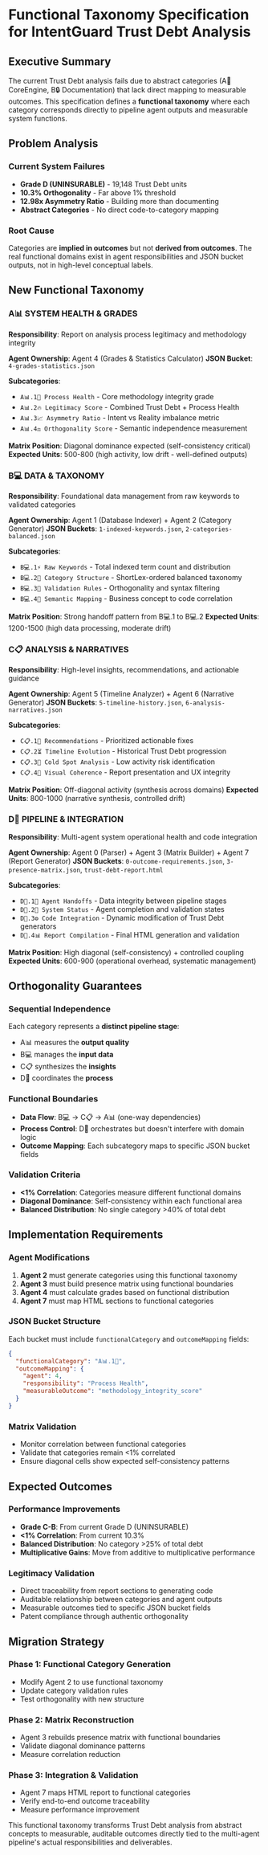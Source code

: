 # Functional Taxonomy Specification for IntentGuard Trust Debt Analysis

## Executive Summary

The current Trust Debt analysis fails due to abstract categories (A🚀 CoreEngine, B🔒 Documentation) that lack direct mapping to measurable outcomes. This specification defines a **functional taxonomy** where each category corresponds directly to pipeline agent outputs and measurable system functions.

## Problem Analysis

### Current System Failures
- **Grade D (UNINSURABLE)** - 19,148 Trust Debt units
- **10.3% Orthogonality** - Far above 1% threshold
- **12.98x Asymmetry Ratio** - Building more than documenting
- **Abstract Categories** - No direct code-to-category mapping

### Root Cause
Categories are **implied in outcomes** but not **derived from outcomes**. The real functional domains exist in agent responsibilities and JSON bucket outputs, not in high-level conceptual labels.

## New Functional Taxonomy

### A📊 SYSTEM HEALTH & GRADES
**Responsibility**: Report on analysis process legitimacy and methodology integrity

**Agent Ownership**: Agent 4 (Grades & Statistics Calculator)
**JSON Bucket**: `4-grades-statistics.json`

**Subcategories**:
- `A📊.1💎 Process Health` - Core methodology integrity grade
- `A📊.2🔥 Legitimacy Score` - Combined Trust Debt + Process Health
- `A📊.3📈 Asymmetry Ratio` - Intent vs Reality imbalance metric
- `A📊.4⚖️ Orthogonality Score` - Semantic independence measurement

**Matrix Position**: Diagonal dominance expected (self-consistency critical)
**Expected Units**: 500-800 (high activity, low drift - well-defined outputs)

### B💻 DATA & TAXONOMY
**Responsibility**: Foundational data management from raw keywords to validated categories

**Agent Ownership**: Agent 1 (Database Indexer) + Agent 2 (Category Generator)
**JSON Buckets**: `1-indexed-keywords.json`, `2-categories-balanced.json`

**Subcategories**:
- `B💻.1⚡ Raw Keywords` - Total indexed term count and distribution
- `B💻.2📐 Category Structure` - ShortLex-ordered balanced taxonomy
- `B💻.3🔐 Validation Rules` - Orthogonality and syntax filtering
- `B💻.4🎯 Semantic Mapping` - Business concept to code correlation

**Matrix Position**: Strong handoff pattern from B💻.1 to B💻.2
**Expected Units**: 1200-1500 (high data processing, moderate drift)

### C📋 ANALYSIS & NARRATIVES
**Responsibility**: High-level insights, recommendations, and actionable guidance

**Agent Ownership**: Agent 5 (Timeline Analyzer) + Agent 6 (Narrative Generator)
**JSON Buckets**: `5-timeline-history.json`, `6-analysis-narratives.json`

**Subcategories**:
- `C📋.1📜 Recommendations` - Prioritized actionable fixes
- `C📋.2⏳ Timeline Evolution` - Historical Trust Debt progression
- `C📋.3🔭 Cold Spot Analysis` - Low activity risk identification
- `C📋.4🎨 Visual Coherence` - Report presentation and UX integrity

**Matrix Position**: Off-diagonal activity (synthesis across domains)
**Expected Units**: 800-1000 (narrative synthesis, controlled drift)

### D🧠 PIPELINE & INTEGRATION
**Responsibility**: Multi-agent system operational health and code integration

**Agent Ownership**: Agent 0 (Parser) + Agent 3 (Matrix Builder) + Agent 7 (Report Generator)
**JSON Buckets**: `0-outcome-requirements.json`, `3-presence-matrix.json`, `trust-debt-report.html`

**Subcategories**:
- `D🧠.1🔗 Agent Handoffs` - Data integrity between pipeline stages
- `D🧠.2🤖 System Status` - Agent completion and validation states  
- `D🧠.3⚙️ Code Integration` - Dynamic modification of Trust Debt generators
- `D🧠.4📊 Report Compilation` - Final HTML generation and validation

**Matrix Position**: High diagonal (self-consistency) + controlled coupling
**Expected Units**: 600-900 (operational overhead, systematic management)

## Orthogonality Guarantees

### Sequential Independence
Each category represents a **distinct pipeline stage**:
- A📊 measures the **output quality**
- B💻 manages the **input data**  
- C📋 synthesizes the **insights**
- D🧠 coordinates the **process**

### Functional Boundaries
- **Data Flow**: B💻 → C📋 → A📊 (one-way dependencies)
- **Process Control**: D🧠 orchestrates but doesn't interfere with domain logic
- **Outcome Mapping**: Each subcategory maps to specific JSON bucket fields

### Validation Criteria
- **<1% Correlation**: Categories measure different functional domains
- **Diagonal Dominance**: Self-consistency within each functional area
- **Balanced Distribution**: No single category >40% of total debt

## Implementation Requirements

### Agent Modifications
1. **Agent 2** must generate categories using this functional taxonomy
2. **Agent 3** must build presence matrix using functional boundaries
3. **Agent 4** must calculate grades based on functional distribution
4. **Agent 7** must map HTML sections to functional categories

### JSON Bucket Structure
Each bucket must include `functionalCategory` and `outcomeMapping` fields:

```json
{
  "functionalCategory": "A📊.1💎",
  "outcomeMapping": {
    "agent": 4,
    "responsibility": "Process Health",
    "measurableOutcome": "methodology_integrity_score"
  }
}
```

### Matrix Validation
- Monitor correlation between functional categories
- Validate that categories remain <1% correlated
- Ensure diagonal cells show expected self-consistency patterns

## Expected Outcomes

### Performance Improvements
- **Grade C-B**: From current Grade D (UNINSURABLE)
- **<1% Correlation**: From current 10.3% 
- **Balanced Distribution**: No category >25% of total debt
- **Multiplicative Gains**: Move from additive to multiplicative performance

### Legitimacy Validation
- Direct traceability from report sections to generating code
- Auditable relationship between categories and agent outputs
- Measurable outcomes tied to specific JSON bucket fields
- Patent compliance through authentic orthogonality

## Migration Strategy

### Phase 1: Functional Category Generation
- Modify Agent 2 to use functional taxonomy
- Update category validation rules
- Test orthogonality with new structure

### Phase 2: Matrix Reconstruction  
- Agent 3 rebuilds presence matrix with functional boundaries
- Validate diagonal dominance patterns
- Measure correlation reduction

### Phase 3: Integration & Validation
- Agent 7 maps HTML report to functional categories
- Verify end-to-end outcome traceability
- Measure performance improvement

This functional taxonomy transforms Trust Debt analysis from abstract concepts to measurable, auditable outcomes directly tied to the multi-agent pipeline's actual responsibilities and deliverables.